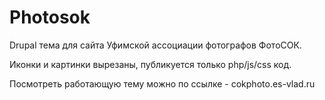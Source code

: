 # Photosok

Drupal тема для сайта Уфимской ассоциации фотографов ФотоСОК. 

Иконки и картинки вырезаны, публикуется только php/js/css код.

Посмотреть работающую тему можно по ссылке - cokphoto.es-vlad.ru